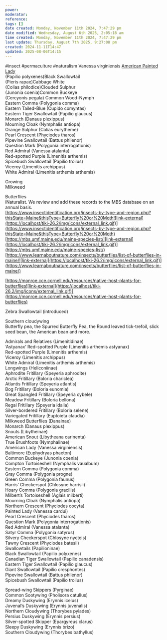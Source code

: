 ```yaml
---
power: 
moderator: 
reference: 
tags: []
date created: Monday, November 11th 2024, 7:47:29 pm
date modified: Wednesday, August 6th 2025, 2:05:18 am
time created: Monday, November 11th 2024, 7:47:29 pm
last update: Thursday, August 7th 2025, 9:27:08 pm
created: 2024-11-11T14:47
updated: 2025-08-06T14:15
---
```

#insect #permaculture #naturalism 
Vanessa virginiensis
[American Painted Lady](https://localhost/tiki-26.2/tiki-editpage.php?page=Vanessa+virginiensis)  
(Papilio polyxenes)Black Swallowtail  
(Pieris rapae)Cabbage White  
(Colias philodice)Clouded Sulphur  
(Junonia coenia)Common Buckeye  
(Cercyonis pegala) Common Wood-Nymph  
Eastern Comma (Polygonia comma)  
Eastern Tailed-Blue (Cupido comyntas)  
Eastern Tiger Swallowtail (Papilio glaucus)  
Monarch (Danaus plexippus)  
Mourning Cloak (Nymphalis antiopa)  
Orange Sulphur (Colias eurytheme)  
Pearl Crescent (Phyciodes tharos)  
Pipevine Swallowtail (Battus philenor)  
Question Mark (Polygonia interrogationis)  
Red Admiral (Vanessa atalanta)  
Red-spotted Purple (Limenitis arthemis)  
Spicebush Swallowtail (Papilio troilus)  
Viceroy (Limenitis archippus)  
White Admiral (Limenitis arthemis arthemis)

Growing  
Milkweed

Butterflies  
iNaturalist. We review and add these records to the MBS database on an annual basis.  
[https://www.insectidentification.org/insects-by-type-and-region.php?thisState=Maine&thisType=Butterfly%20or%20Moth![link-external](https://localhost/tiki-26.2/img/icons/external_link.gif)](https://www.insectidentification.org/insects-by-type-and-region.php?thisState=Maine&thisType=Butterfly%20or%20Moth)  
[https://mbs.umf.maine.edu/maine-species-list/![link-external](https://localhost/tiki-26.2/img/icons/external_link.gif)](https://mbs.umf.maine.edu/maine-species-list/)  
[https://www.learnaboutnature.com/insects/butterflies/list-of-butterflies-in-maine/![link-external](https://localhost/tiki-26.2/img/icons/external_link.gif)](https://www.learnaboutnature.com/insects/butterflies/list-of-butterflies-in-maine/)

[https://monroe.cce.cornell.edu/resources/native-host-plants-for-butterflies![link-external](https://localhost/tiki-26.2/img/icons/external_link.gif)](https://monroe.cce.cornell.edu/resources/native-host-plants-for-butterflies)

Zebra Swallowtail (introduced)

Southern cloudywing  
Butterfly pea, the Spurred Butterfly Pea, the Round leaved tick-trefoil, slick seed bean, the American bean and more.

  
Admirals and Relatives (Limenitidinae)  
‘Astyanax’ Red-spotted Purple (Limenitis arthemis astyanax)  
Red-spotted Purple (Limenitis arthemis)  
Viceroy (Limenitis archippus)  
White Admiral (Limenitis arthemis arthemis)  
Longwings (Heliconiinae)  
Aphrodite Fritillary (Speyeria aphrodite)  
Arctic Fritillary (Boloria chariclea)  
Atlantis Fritillary (Speyeria atlantis)  
Bog Fritillary (Boloria eunomia)  
Great Spangled Fritillary (Speyeria cybele)  
Meadow Fritillary (Boloria bellona)  
Regal Fritillary (Speyeria idalia)  
Silver-bordered Fritillary (Boloria selene)  
Variegated Fritillary (Euptoieta claudia)  
Milkweed Butterflies (Danainae)  
Monarch (Danaus plexippus)  
Snouts (Libytheinae)  
American Snout (Libytheana carinenta)  
True Brushfoots (Nymphalinae)  
American Lady (Vanessa virginiensis)  
Baltimore (Euphydryas phaeton)  
Common Buckeye (Junonia coenia)  
Compton Tortoiseshell (Nymphalis vaualbum)  
Eastern Comma (Polygonia comma)  
Gray Comma (Polygonia progne)  
Green Comma (Polygonia faunus)  
Harris’ Checkerspot (Chlosyne harrisii)  
Hoary Comma (Polygonia gracilis)  
Milbert’s Tortoiseshell (Aglais milberti)  
Mourning Cloak (Nymphalis antiopa)  
Northern Crescent (Phyciodes cocyta)  
Painted Lady (Vanessa cardui)  
Pearl Crescent (Phyciodes tharos)  
Question Mark (Polygonia interrogationis)  
Red Admiral (Vanessa atalanta)  
Satyr Comma (Polygonia satyrus)  
Silvery Checkerspot (Chlosyne nycteis)  
Tawny Crescent (Phyciodes batesii)  
Swallowtails (Papilioninae)  
Black Swallowtail (Papilio polyxenes)  
Canadian Tiger Swallowtail (Papilio canadensis)  
Eastern Tiger Swallowtail (Papilio glaucus)  
Giant Swallowtail (Papilio cresphontes)  
Pipevine Swallowtail (Battus philenor)  
Spicebush Swallowtail (Papilio troilus)

Spread-wing Skippers (Pyrginae)  
Common Sootywing (Pholisora catullus)  
Dreamy Duskywing (Erynnis icelus)  
Juvenal’s Duskywing (Erynnis juvenalis)  
Northern Cloudywing (Thorybes pylades)  
Persius Duskywing (Erynnis persius)  
Silver-spotted Skipper (Epargyreus clarus)  
Sleepy Duskywing (Erynnis brizo)  
Southern Cloudywing (Thorybes bathyllus)